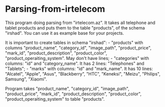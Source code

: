 # Parsing-from-irtelecom
This program doing parsing from "irtelecom.az". It takes all telephone and tablet products and puts them to the table "products", of the schema "irshad". You can use it as example base for your projects.

It is important to create tables in schema "irshad": 
                                -  "products" with columns "product_name", "category_id", "image_path", "product_price", "mark_id", "product_description", "product_color", "product_operaiting_system". May don't have lines;
                                -  "categories" with columns: "id" and "category_name". It has 2 lines: "Telephones" and "Tablets";
                                -  "marks" with columns: "id" and "mark_name". It has 10 lines: "Alcatel", "Apple", "Asus", "Blackberry", 
                                                                                                "HTC", "Keneksi", "Meizu", "Philips", 
                                                                                                 Samsung", "Xiaomi".
                                                                                                 
Program takes "product_name", "category_id", "image_path", "product_price", "mark_id", "product_description", "product_color", "product_operaiting_system" to table "products".
